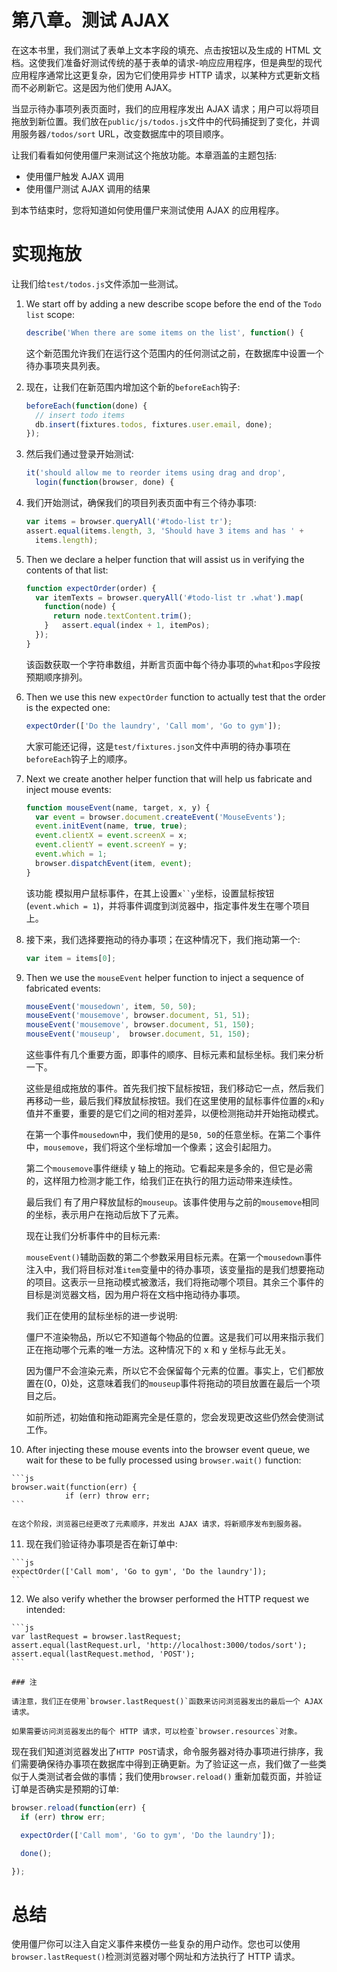 # 第八章。测试 AJAX

在这本书里，我们测试了表单上文本字段的填充、点击按钮以及生成的 HTML 文档。这使我们准备好测试传统的基于表单的请求-响应应用程序，但是典型的现代应用程序通常比这更复杂，因为它们使用异步 HTTP 请求，以某种方式更新文档而不必刷新它。这是因为他们使用 AJAX。

当显示待办事项列表页面时，我们的应用程序发出 AJAX 请求；用户可以将项目拖放到新位置。我们放在`public/js/todos.js`文件中的代码捕捉到了变化，并调用服务器`/todos/sort` URL，改变数据库中的项目顺序。

让我们看看如何使用僵尸来测试这个拖放功能。本章涵盖的主题包括:

*   使用僵尸触发 AJAX 调用
*   使用僵尸测试 AJAX 调用的结果

到本节结束时，您将知道如何使用僵尸来测试使用 AJAX 的应用程序。

# 实现拖放

让我们给`test/todos.js`文件添加一些测试。

1.  We start off by adding a new describe scope before the end of the `Todo list` scope:

    ```js
    describe('When there are some items on the list', function() {
    ```

    这个新范围允许我们在运行这个范围内的任何测试之前，在数据库中设置一个待办事项夹具列表。

2.  现在，让我们在新范围内增加这个新的`beforeEach`钩子:

    ```js
    beforeEach(function(done) {
      // insert todo items
      db.insert(fixtures.todos, fixtures.user.email, done);
    });
    ```

3.  然后我们通过登录开始测试:

    ```js
    it('should allow me to reorder items using drag and drop',
      login(function(browser, done) {
    ```

4.  我们开始测试，确保我们的项目列表页面中有三个待办事项:

    ```js
    var items = browser.queryAll('#todo-list tr');
    assert.equal(items.length, 3, 'Should have 3 items and has ' +
      items.length);
    ```

5.  Then we declare a helper function that will assist us in verifying the contents of that list:

    ```js
    function expectOrder(order) {
      var itemTexts = browser.queryAll('#todo-list tr .what').map(
        function(node) {
          return node.textContent.trim();
        }   assert.equal(index + 1, itemPos);
      });
    }
    ```

    该函数获取一个字符串数组，并断言页面中每个待办事项的`what`和`pos`字段按预期顺序排列。

6.  Then we use this new `expectOrder` function to actually test that the order is the expected one:

    ```js
    expectOrder(['Do the laundry', 'Call mom', 'Go to gym']);
    ```

    大家可能还记得，这是`test/fixtures.json`文件中声明的待办事项在`beforeEach`钩子上的顺序。

7.  Next we create another helper function that will help us fabricate and inject mouse events:

    ```js
    function mouseEvent(name, target, x, y) {
      var event = browser.document.createEvent('MouseEvents');
      event.initEvent(name, true, true);
      event.clientX = event.screenX = x;
      event.clientY = event.screenY = y;
      event.which = 1;
      browser.dispatchEvent(item, event);
    }
    ```

    该功能 模拟用户鼠标事件，在其上设置`x``y`坐标，设置鼠标按钮(`event.which = 1`)，并将事件调度到浏览器中，指定事件发生在哪个项目上。

8.  接下来，我们选择要拖动的待办事项；在这种情况下，我们拖动第一个:

    ```js
    var item = items[0];
    ```

9.  Then we use the `mouseEvent` helper function to inject a sequence of fabricated events:

    ```js
    mouseEvent('mousedown', item, 50, 50);
    mouseEvent('mousemove', browser.document, 51, 51);
    mouseEvent('mousemove', browser.document, 51, 150);
    mouseEvent('mouseup',  browser.document, 51, 150);
    ```

    这些事件有几个重要方面，即事件的顺序、目标元素和鼠标坐标。我们来分析一下。

    这些是组成拖放的事件。首先我们按下鼠标按钮，我们移动它一点，然后我们再移动一些，最后我们释放鼠标按钮。我们在这里使用的鼠标事件位置的`x`和`y`值并不重要，重要的是它们之间的相对差异，以便检测拖动并开始拖动模式。

    在第一个事件`mousedown`中，我们使用的是`50, 50`的任意坐标。在第二个事件中，`mousemove`，我们将这个坐标增加一个像素；这会引起阻力。

    第二个`mousemove`事件继续 y 轴上的拖动。它看起来是多余的，但它是必需的，这样阻力检测才能工作，给我们正在执行的阻力运动带来连续性。

    最后我们 有了用户释放鼠标的`mouseup`。该事件使用与之前的`mousemove`相同的坐标，表示用户在拖动后放下了元素。

    现在让我们分析事件中的目标元素:

    `mouseEvent()`辅助函数的第二个参数采用目标元素。在第一个`mousedown`事件注入中，我们将目标对准`item`变量中的待办事项，该变量指的是我们想要拖动的项目。这表示一旦拖动模式被激活，我们将拖动哪个项目。其余三个事件的目标是浏览器文档，因为用户将在文档中拖动待办事项。

    我们正在使用的鼠标坐标的进一步说明:

    僵尸不渲染物品，所以它不知道每个物品的位置。这是我们可以用来指示我们正在拖动哪个元素的唯一方法。这种情况下的 x 和 y 坐标与此无关。

    因为僵尸不会渲染元素，所以它不会保留每个元素的位置。事实上，它们都放置在(0，0)处，这意味着我们的`mouseup`事件将拖动的项目放置在最后一个项目之后。

    如前所述，初始值和拖动距离完全是任意的，您会发现更改这些仍然会使测试工作。

10.  After injecting these mouse events into the browser event queue, we wait for these to be fully processed using `browser.wait()` function:

    ```js
    browser.wait(function(err) {
                if (err) throw err;
    ```

    在这个阶段，浏览器已经更改了元素顺序，并发出 AJAX 请求，将新顺序发布到服务器。

11.  现在我们验证待办事项是否在新订单中:

    ```js
    expectOrder(['Call mom', 'Go to gym', 'Do the laundry']);
    ```

12.  We also verify whether the browser performed the HTTP request we intended:

    ```js
    var lastRequest = browser.lastRequest;
    assert.equal(lastRequest.url, 'http://localhost:3000/todos/sort');
    assert.equal(lastRequest.method, 'POST');
    ```

    ### 注

    请注意，我们正在使用`browser.lastRequest()`函数来访问浏览器发出的最后一个 AJAX 请求。

    如果需要访问浏览器发出的每个 HTTP 请求，可以检查`browser.resources`对象。

现在我们知道浏览器发出了`HTTP POST`请求，命令服务器对待办事项进行排序，我们需要确保待办事项在数据库中得到正确更新。为了验证这一点，我们做了一些类似于人类测试者会做的事情；我们使用`browser.reload()` 重新加载页面，并验证订单是否确实是预期的订单:

```js
browser.reload(function(err) {
  if (err) throw err;

  expectOrder(['Call mom', 'Go to gym', 'Do the laundry']);

  done();

});
```

# 总结

使用僵尸你可以注入自定义事件来模仿一些复杂的用户动作。您也可以使用`browser.lastRequest()`检测浏览器对哪个网址和方法执行了 HTTP 请求。
